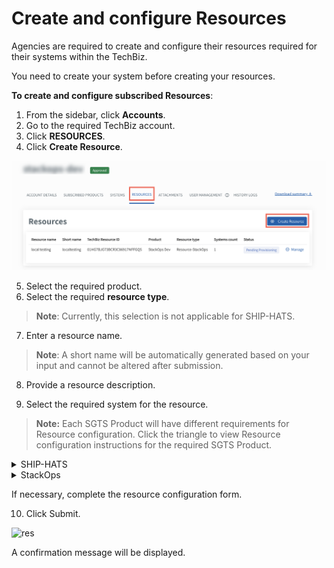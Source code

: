 # Create and configure Resources

Agencies are required to create and configure their resources required for their systems within the TechBiz.

You need to create your system before creating your resources.

**To create and configure subscribed Resources**:

1. From the sidebar, click **Accounts**.
2. Go to the required TechBiz account.
3. Click **RESOURCES**.
4. Click **Create Resource**.

![res](images/create-resource.png)

5. Select the required product.
6. Select the required **resource type**.
> **Note**: Currently, this selection is not applicable for SHIP-HATS.
7. Enter a resource name.

> **Note**: A short name will be automatically generated based on your input and cannot be altered after submission.

8. Provide a resource description.

9. Select the required system for the resource.

> **Note:** Each SGTS Product will have different requirements for Resource configuration. Click the triangle to view Resource configuration instructions for the required SGTS Product.

<details>
  <summary>SHIP-HATS</summary>

10. Click Submit.

![submit-res](images/submit-res.png)

A confirmation message will be displayed.

Go to [Access SHIP-HATS portal](https://docs.developer.tech.gov.sg/docs/ship-hats-portal/access-ship-hats-portal) for a guide to SHIP-HATS portal.

  </details>

<details>
  <summary>StackOps</summary>

10. Specify the required information for your Elastic deployment.

![image](images/stakops-add-prod.png)

| Field name | Description |
| --- | --- |
| **This is a system in production**	| Select this checkbox to indicate if this deployment is for a system that is currently in production. |
| **Cloud Product Provider** | Select your cloud Product provider for the deployment. |
| **Elastic Version Number** | Depending on the selected cloud Product provider, this dropdown lists all the supported versions of ElasticSearch. |
| **Deployment Size**	| Depending on your daily data ingestion rate, choose the required size from the following options. The options are listed in alphabetical order. <br><br>**extra small**<br>**medium**<br>**small**<br>**large** |
| **Sizing Details** | This section is displayed only when you specify the **Deployment Size**. When you select the required size, you can see the **Memory Size (MB)** and **Storage Size (GB)** that will be provisioned for this deployment under Sizing Details. It also displays the **Instance Type** and **Number of Zones** that are available for a particular **Instance**. |


11. Click **Submit**.


12. A success message will be displayed. 


  </details>


If necessary, complete the resource configuration form.

10. Click Submit.

![res](submit-res.png)

A confirmation message will be displayed.

